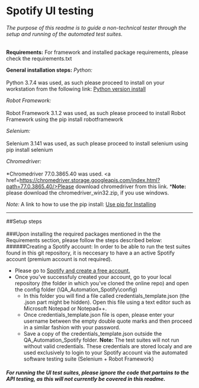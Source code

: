 # Spotify UI testing
###### The purpose of this readme is to guide a non-technical tester through the setup and running of the automated test suites.

**Requirements:**
For framework and installed package requirements, please check the requirements.txt

**General installation steps:**
_Python:_<br></br>
	Python 3.7.4 was used, as such please proceed to install on your workstation from the following link: <a href= https://www.python.org/downloads/release/python-374/>Python version install </a>

_Robot Framework:_<br></br>
	Robot Framework 3.1.2 was used, as such please proceed to install Robot Framework using the pip install robotframework
	
_Selenium:_<br></br>
	Selenium 3.141 was used, as such please proceed to install selenium using pip install selenium
	
_Chromedriver:_<br></br>
	*Chromedriver 77.0.3865.40 was used. <a href=https://chromedriver.storage.googleapis.com/index.html?path=77.0.3865.40/>Please download chromedriver from this link.</a>
	***Note:** please download the chromedriver_win32.zip, if you use windows.

_Note:_ A link to how to use the pip install: <a href=https://packaging.python.org/tutorials/installing-packages/#use-pip-for-installing> Use pip for Installing </a>

-------

##Setup steps <br></br>
###Upon installing the required packages mentioned in the the Requirements section, please follow the steps described below:
######Creating a Spotify account:
In order to be able to run the test suites found in this git repository, it is neccesary to have a an active Spotify account (premium account is not required).
* Please go to <a href=https://www.spotify.com/>Spotify and create a free account.</a>
* Once you've successfuly created your account, go to your local repository (the folder in which you've cloned the online repo) and open the config folder (\QA_Automation_Spotify\config)
  * In this folder you will find a file called credentials_template.json (the .json part might be hidden). Open this file using a text editor such as Microsoft Notepad or Notepad++.
  * Once credentials_template.json file is open, please enter your username between the empty double quote marks and then proceed in a similar fashion with your password.
  * Save a copy of the credentials_template.json outside the QA_Automation_Spotify folder.
	**Note:** The test suites will not run without valid credentials. These credentials are stored localy and are used exclusively to login to your Spotify account via the automated software testing suite (Selenium + Robot Framework)
  
#### _For running the UI test suites, please ignore the code that partains to the API testing, as this will not currently be covered in this readme._

